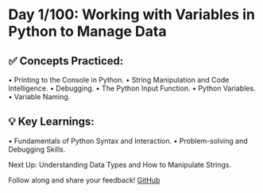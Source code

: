 # **Day 1/100: Working with Variables in Python to Manage Data**

## ✅ **Concepts Practiced:**

• Printing to the Console in Python.
• String Manipulation and Code Intelligence.
• Debugging.
• The Python Input Function.
• Python Variables.
• Variable Naming.


## 💡 **Key Learnings:**

• Fundamentals of Python Syntax and Interaction.
• Problem-solving and Debugging Skills.

Next Up: Understanding Data Types and How to Manipulate Strings.

Follow along and share your feedback! 
[GitHub](https://github.com/Tharun200503)
